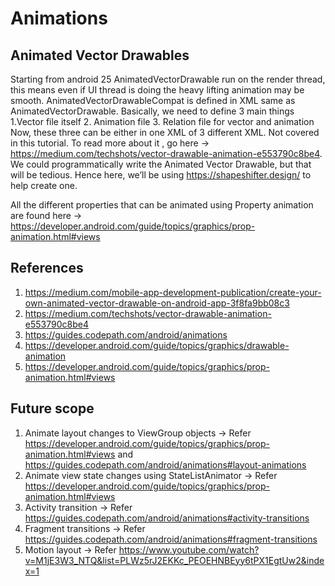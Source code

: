 # Animations

## Animated Vector Drawables
Starting from android 25 AnimatedVectorDrawable run on the render thread, this means even if UI thread is doing the heavy lifting animation may be smooth.
AnimatedVectorDrawableCompat is defined in XML same as AnimatedVectorDrawable.
Basically, we need to define 3 main things
1.Vector file itself
2. Animation file
3. Relation file for vector and animation
Now, these three can be either in one XML of 3 different XML.
Not covered in this tutorial. To read more about it , go here -> https://medium.com/techshots/vector-drawable-animation-e553790c8be4.
We could programmatically write the Animated Vector Drawable, but that will be tedious. Hence here, we’ll be using https://shapeshifter.design/ to help create one.

All the different properties that can be animated using Property animation are found here -> https://developer.android.com/guide/topics/graphics/prop-animation.html#views

## References
1. https://medium.com/mobile-app-development-publication/create-your-own-animated-vector-drawable-on-android-app-3f8fa9bb08c3
2. https://medium.com/techshots/vector-drawable-animation-e553790c8be4
3. https://guides.codepath.com/android/animations
4. https://developer.android.com/guide/topics/graphics/drawable-animation
5. https://developer.android.com/guide/topics/graphics/prop-animation.html#views

## Future scope
1. Animate layout changes to ViewGroup objects -> Refer https://developer.android.com/guide/topics/graphics/prop-animation.html#views and https://guides.codepath.com/android/animations#layout-animations
2. Animate view state changes using StateListAnimator -> Refer https://developer.android.com/guide/topics/graphics/prop-animation.html#views
3. Activity transition -> Refer https://guides.codepath.com/android/animations#activity-transitions
4. Fragment transitions -> Refer https://guides.codepath.com/android/animations#fragment-transitions
5. Motion layout -> Refer https://www.youtube.com/watch?v=M1jE3W3_NTQ&list=PLWz5rJ2EKKc_PEOEHNBEyy6tPX1EgtUw2&index=1
